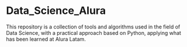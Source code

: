 # Data_Science_Alura
This repository is a collection of tools and algorithms used in the field of Data Science, with a practical approach based on Python, applying what has been learned at Alura Latam.
